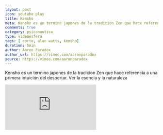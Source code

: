 ```yaml
---
layout: post
icon: youtube play
title: Kensho
meta: Kensho es un termino japones de la tradicion Zen que hace referencia a una primera intuición del despertar. Ver la esencia y la naturaleza de Buda.
comments: true
category: psiconautica
type: videoesfera
tags: [ corto, alan watts, kensho]
duration: 5min
author: Aaron Paradox
author_url: https://vimeo.com/aaronparadox
source: https://vimeo.com/aaronparadox
---
```


<p>
	Kensho es un termino japones de la tradicion Zen que hace referencia a una primera intuición del despertar. Ver la esencia y la naturaleza 
</p>
<div class="video">
  <div class="video-wrapper">
  <iframe src="https://www.youtube.com/embed/CZTy8aOUPNs" frameborder="0" allowfullscreen></iframe>
  </div>
</div>


